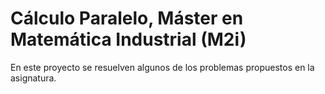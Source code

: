 # Cálculo Paralelo, Máster en Matemática Industrial (M2i)
En este proyecto se resuelven algunos de los problemas propuestos en la asignatura.
